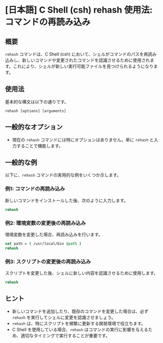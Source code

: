# [日本語] C Shell (csh) rehash 使用法: コマンドの再読み込み

## 概要
`rehash` コマンドは、C Shell (csh) において、シェルがコマンドのパスを再読み込みし、新しいコマンドや変更されたコマンドを認識させるために使用されます。これにより、シェルが新しい実行可能ファイルを見つけられるようになります。

## 使用法
基本的な構文は以下の通りです。

```
rehash [options] [arguments]
```

## 一般的なオプション
- 現在の `rehash` コマンドには特にオプションはありません。単に `rehash` と入力することで機能します。

## 一般的な例
以下に、`rehash` コマンドの実用的な例をいくつか示します。

### 例1: コマンドの再読み込み
新しいコマンドをインストールした後、次のように入力します。

```csh
rehash
```

### 例2: 環境変数の変更後の再読み込み
環境変数を変更した場合、再読み込みを行います。

```csh
set path = ( /usr/local/bin $path )
rehash
```

### 例3: スクリプトの変更後の再読み込み
スクリプトを変更した後、シェルに新しい内容を認識させるために使用します。

```csh
rehash
```

## ヒント
- 新しいコマンドを追加したり、既存のコマンドを変更した場合は、必ず `rehash` を実行してシェルに変更を認識させましょう。
- `rehash` は、特にスクリプトを頻繁に更新する開発環境で役立ちます。
- C Shell を使用している場合、`rehash` はコマンドの実行に影響を与えるため、適切なタイミングで実行することが重要です。